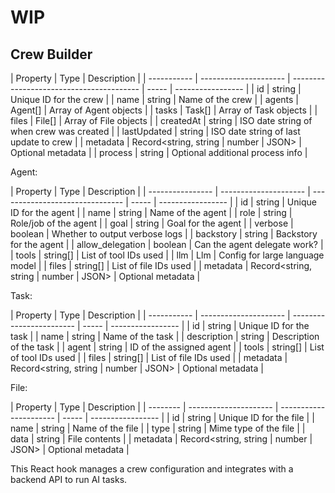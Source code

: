 # WIP

## Crew Builder

| Property    | Type                  | Description                              |
| ----------- | --------------------- | ---------------------------------------- | ----- | ----------------- |
| id          | string                | Unique ID for the crew                   |
| name        | string                | Name of the crew                         |
| agents      | Agent[]               | Array of Agent objects                   |
| tasks       | Task[]                | Array of Task objects                    |
| files       | File[]                | Array of File objects                    |
| createdAt   | string                | ISO date string of when crew was created |
| lastUpdated | string                | ISO date string of last update to crew   |
| metadata    | Record<string, string | number                                   | JSON> | Optional metadata |
| process     | string                | Optional additional process info         |

Agent:

| Property         | Type                  | Description                     |
| ---------------- | --------------------- | ------------------------------- | ----- | ----------------- |
| id               | string                | Unique ID for the agent         |
| name             | string                | Name of the agent               |
| role             | string                | Role/job of the agent           |
| goal             | string                | Goal for the agent              |
| verbose          | boolean               | Whether to output verbose logs  |
| backstory        | string                | Backstory for the agent         |
| allow_delegation | boolean               | Can the agent delegate work?    |
| tools            | string[]              | List of tool IDs used           |
| llm              | Llm                   | Config for large language model |
| files            | string[]              | List of file IDs used           |
| metadata         | Record<string, string | number                          | JSON> | Optional metadata |

Task:

| Property    | Type                  | Description              |
| ----------- | --------------------- | ------------------------ | ----- | ----------------- |
| id          | string                | Unique ID for the task   |
| name        | string                | Name of the task         |
| description | string                | Description of the task  |
| agent       | string                | ID of the assigned agent |
| tools       | string[]              | List of tool IDs used    |
| files       | string[]              | List of file IDs used    |
| metadata    | Record<string, string | number                   | JSON> | Optional metadata |

File:

| Property | Type                  | Description            |
| -------- | --------------------- | ---------------------- | ----- | ----------------- |
| id       | string                | Unique ID for the file |
| name     | string                | Name of the file       |
| type     | string                | Mime type of the file  |
| data     | string                | File contents          |
| metadata | Record<string, string | number                 | JSON> | Optional metadata |

This React hook manages a crew configuration and integrates with a backend API to run AI tasks.
